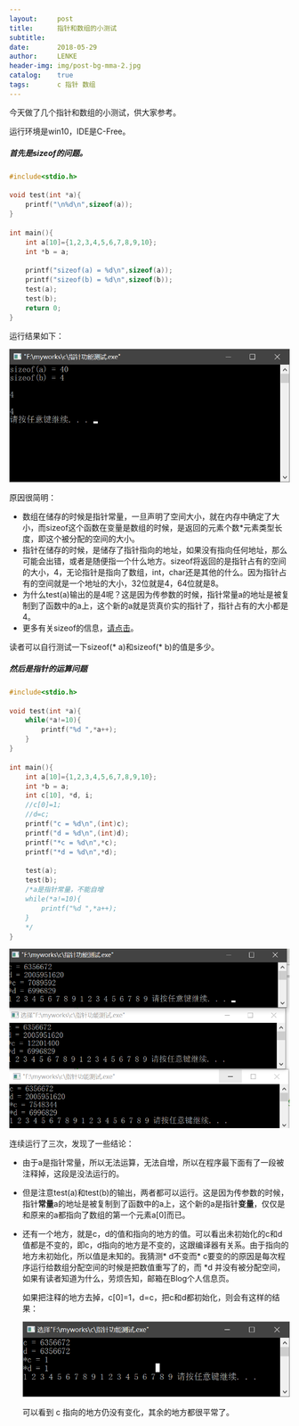 ```yaml
---
layout:     post
title:      指针和数组的小测试
subtitle:   
date:       2018-05-29
author:     LENKE
header-img: img/post-bg-mma-2.jpg
catalog:    true
tags:       c 指针 数组
---
```


今天做了几个指针和数组的小测试，供大家参考。

运行环境是win10，IDE是C-Free。

##### 首先是sizeof的问题。

```c
#include<stdio.h>

void test(int *a){
	printf("\n%d\n",sizeof(a));
}

int main(){
	int a[10]={1,2,3,4,5,6,7,8,9,10};
	int *b = a;
	
    printf("sizeof(a) = %d\n",sizeof(a));
	printf("sizeof(b) = %d\n",sizeof(b));
	test(a);
	test(b);
    return 0;
} 
```

运行结果如下：

![1527580775440](/img/pointer-0.png)

原因很简明：

* 数组在储存的时候是指针常量，一旦声明了空间大小，就在内存中确定了大小，而sizeof这个函数在变量是数组的时候，是返回的元素个数*元素类型长度，即这个被分配的空间的大小。
* 指针在储存的时候，是储存了指针指向的地址，如果没有指向任何地址，那么可能会出错，或者是随便指一个什么地方。sizeof将返回的是指针占有的空间的大小，4，无论指针是指向了数组，int，char还是其他的什么。因为指针占有的空间就是一个地址的大小，32位就是4，64位就是8。
* 为什么test(a)输出的是4呢？这是因为传参数的时候，指针常量a的地址是被复制到了函数中的a上，这个新的a就是货真价实的指针了，指针占有的大小都是4。
* 更多有关sizeof的信息，[请点击](https://baike.baidu.com/item/sizeof/6349467?fr=aladdin)。

读者可以自行测试一下sizeof(* a)和sizeof(* b)的值是多少。

##### 然后是指针的运算问题

```c
#include<stdio.h>

void test(int *a){
	while(*a!=10){
		printf("%d ",*a++); 
	}
}

int main(){
	int a[10]={1,2,3,4,5,6,7,8,9,10};
	int *b = a;
	int c[10], *d, i;
	//c[0]=1;
    //d=c;
	printf("c = %d\n",(int)c);
	printf("d = %d\n",(int)d);
	printf("*c = %d\n",*c);
	printf("*d = %d\n",*d);
	
	test(a);
	test(b);
	/*a是指针常量，不能自增
 	while(*a!=10){
		printf("%d ",*a++); 
	}
	*/
} 
```

![](/img/pointer-2.png)

连续运行了三次，发现了一些结论：

* 由于a是指针常量，所以无法运算，无法自增，所以在程序最下面有了一段被注释掉，这段是没法运行的。

* 但是注意test(a)和test(b)的输出，两者都可以运行。这是因为传参数的时候，指针**常量**a的地址是被复制到了函数中的a上，这个新的a是指针**变量**，仅仅是和原来的a都指向了数组的第一个元素a[0]而已。

* 还有一个地方，就是c，d的值和指向的地方的值。可以看出未初始化的c和d值都是不变的，即c，d指向的地方是不变的，这跟编译器有关系。由于指向的地方未初始化，所以值是未知的。我猜测* d不变而* c要变的的原因是每次程序运行给数组分配空间的时候是把数值重写了的，而 *d 并没有被分配空间，如果有读者知道为什么，劳烦告知，邮箱在Blog个人信息页。

  如果把注释的地方去掉，c[0]=1，d=c，把c和d都初始化，则会有这样的结果：

  ![](/img/pointer-1.png)

  可以看到 c 指向的地方仍没有变化，其余的地方都很平常了。